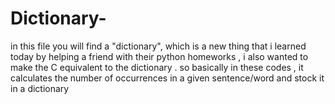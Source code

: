 # Dictionary-
in this file you will find a "dictionary", which is a new thing that i learned today by helping a friend with their python homeworks , i also wanted to make the C equivalent to the dictionary .
so basically in these codes , it calculates the number of occurrences in a given sentence/word and stock it in a dictionary 

